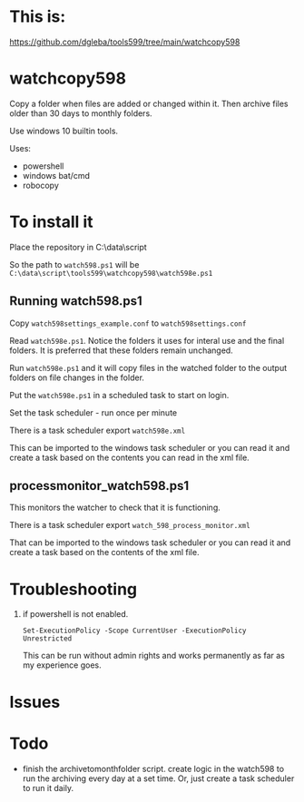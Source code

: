 # This is:

https://github.com/dgleba/tools599/tree/main/watchcopy598


# watchcopy598

Copy a folder when files are added or changed within it. 
Then archive files older than 30 days to monthly folders.


Use windows 10 builtin tools.

Uses:
 - powershell
 - windows bat/cmd
 - robocopy

 
# To install it

Place the repository in C:\data\script

So the path to `watch598.ps1` will be `C:\data\script\tools599\watchcopy598\watch598e.ps1`


## Running watch598.ps1


Copy `watch598settings_example.conf` to `watch598settings.conf`
 
Read `watch598e.ps1`. Notice the folders it uses for interal use and the final folders. It is preferred that these folders remain unchanged.
 
Run `watch598e.ps1` and it will copy files in the watched folder to the output folders on file changes in the folder.

Put the `watch598e.ps1` in a scheduled task to start on login.

Set the task scheduler
    - run once per minute

There is a task scheduler export `watch598e.xml`

This can be imported to the windows task scheduler or you can read it and create a task based on the contents you can read in the xml file.



## processmonitor_watch598.ps1
 
This monitors the watcher to check that it is functioning.

There is a task scheduler export `watch_598_process_monitor.xml`

That can be imported to the windows task scheduler or you can read it and create a task based on the contents of the xml file.


 
# Troubleshooting

 1. if powershell is not enabled.
    ```
    Set-ExecutionPolicy -Scope CurrentUser -ExecutionPolicy Unrestricted
    ```
    This can be run without admin rights and works permanently as far as my experience goes.


# Issues


 

# Todo

 - finish the archivetomonthfolder script. create logic in the watch598 to run the archiving every day at a set time. Or, just create a task scheduler to run it daily.



